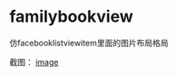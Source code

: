 # familybookview
仿facebooklistviewitem里面的图片布局格局

截图：
[image](https://github.com/joelan/familybookview/raw/master/screenshoot/Screenshot_2016-07-16.png)
